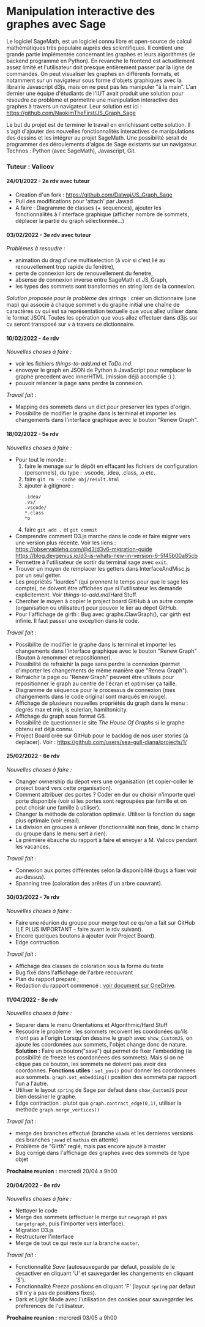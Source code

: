 # Manipulation interactive des graphes avec Sage
Le logiciel SageMath, est un logiciel connu libre et open-source de calcul mathématiques très populaire auprès des scientifiques. Il contient une grande partie implémentée concernant les graphes et leurs algorithmes (le backend programmé en Python). En revanche le frontend est actuellement assez limité et l'utilisateur doit presque entièrement passer par la ligne de commandes. On peut visualiser les graphes en différents formats, et notamment sur un navigateur sous forme d'objets graphiques avec la librairie Javascript d3js, mais on ne peut pas les manipuler "à la main". L'an dernier une équipe d'étudiants de l'IUT avait produit une solution pour résoudre ce problème et permettre une manipulation interactive des graphes à travers un navigateur. Leur solution est ici : https://github.com/NaokimTheFirst/JS_Graph_Sage 

Le but du projet est de terminer le travail en enrichissant cette solution. Il s'agit d'ajouter des nouvelles fonctionnalités interactives de manipulations des dessins et les intégrer au projet SageMath. Une possibilité serait de programmer des déroulements d'algos de Sage existants sur un navigateur. Technos : Python (avec SageMath), Javascript, Git.

### Tuteur : Valicov

#### 24/01/2022 - 2e rdv avec tuteur
- Creation d'un fork : https://github.com/Dalwaj/JS_Graph_Sage
- Pull des modifications pour 'attach' par Jawad
- A faire : Diagramme de classes (+ sequences), ajouter les fonctionnalités à l'interface graphique (afficher nombre de sommets, déplacer la partie du graph sélectionnée...)

#### 03/02/2022 - 3e rdv avec tuteur
*Problèmes à resoudre :* 
- animation du drag d'une multiselection (à voir si c'est lié au renouvellement trop rapide du fenêtre),
- perte de connexion lors de renouvellement du fenetre, 
- absense de connexion inverse entre SageMath et JS_Graph,
- les types des sommets sont transformés en string lors de la connexion.

*Solution proposée pour le problème des strings :* créer un dictionnaire (une map) qui associe à chaque sommet v du graphe initial une chaîne de caractères cv qui est sa représentation textuelle que vous allez utiliser dans le format JSON. Toutes les opération que vous allez effectuer dans d3js sur cv seront transposé sur v à travers ce dictionnaire.

#### 10/02/2022 - 4e rdv
*Nouvelles choses à faire :* 
- voir les fichiers _things-to-add.md_ et _ToDo.md_.
- enovoyer le graph en JSON de Python à JavaScript pour remplacer le graphe precedent avec innerHTML (mission déjà accomplie :) ).
- pouvoir relancer la page sans perdre la connexion.

*Travail fait :*
- Mapping des sommets dans un dict pour preserver les types d'origin.
- Possibilite de modifier le graphe dans ls terminal et importer les changements dans l'interface graphique avec le bouton "Renew Graph".

#### 18/02/2022 - 5e rdv
*Nouvelles choses à faire :*
- Pour tout le monde : 
    1. faire le menage sur le dépôt en effaçant les fichiers de configuration (personnels), du type : .vscode, .idea, .class, .o etc.
    2. faire `git rm --cache obj/result.html`
    3. ajouter à gitignore : 
        ```
        .idea/
        .vs/
        .vscode/
        *.class
        *o
        ```
    4. faire `git add .` et `git commit`
- Comprendre comment D3.js marche dans le code et faire migrer vers une version plus récente. Voir les liens : 
https://observablehq.com/@d3/d3v6-migration-guide
https://blog.devgenius.io/d3-js-whats-new-in-version-6-5f45b00a85cb
- Permettre à l'utilisateur de sortir du terminal sage avec `exit`.
- Trouver un moyen de remplacer les getters dans InterfaceAndMisc.js par un seul getter.
- Les propriétés "lourdes" (qui prennent le temps pour que le sage les compte), ne doivent être affichées que si l'utilisateur les demande explicitement. Voir _things-to-add.md_/Hard Stuff.
- Chercher le moyen à copier le project board GitHub à un autre compte (organisation ou utilisateur) pour pouvoir le lier au dépot GitHub.
- Pour l'affichage de girth : Bug avec graphs.ClawGraph(), car girth est infinie. Il faut passer une exception dans le code.

*Travail fait :*
- Possibilite de modifier le graphe dans ls terminal et importer les changements dans l'interface graphique avec le bouton "Renew Graph" (Bouton à renommer et repositionner).
- Possibilité de refraichir la page sans perdre la connexion (permet d'importer les changements de même manière que "Renew Graph").
- Refraichir la page ou "Renew Graph" peuvent être utilisés pour repositionner le graph au centre de l'écran et optimiser ça taille.
- Diagramme de séquence pour le processus de connexion (mes changements dans le code original sont marqués en rouge).
- Affichage de plusieurs nouvelles propriétés du graph dans le menu : degrés max et min, is eulerian, hamiltonicity.
- Affichage du graph sous format G6.
- Possibilité de questionner le site _The House Of Graphs_ si le graphe obtenu est déjà connu.
- Project Board crée sur GitHub pour le backlog de nos user stories (à deplacer). Voir : https://github.com/users/sea-gull-diana/projects/1/

#### 25/02/2022 - 6e rdv
*Nouvelles choses à faire :*
- Changer ownership du dépot vers une organisation (et copier-coller le project board vers cette organisation).
- Comment attribuer des portes ? Coder en dur ou choisir n'importe quel porte disponible (voir si les portes sont regroupées par famille et on peut choisir une famille à utiliser).
- Changer la méthode de coloration optimale. Utiliser la fonction du sage plus optimale (voir email).
- La division en groupes à enlever (fonctionnalité non finie, donc le champ du groupe dans le menu sert à rien).
- La prémière ébauche du rapport à faire et envoyer à M. Valicov pendant les vacances.

*Travail fait :*
- Connexion aux portes différentes selon la disponibilité (bugs à fixer voir au-dessus).
- Spanning tree (coloration des arêtes d'un arbre couvrant).

#### 30/03/2022 - 7e rdv
*Nouvelles choses à faire :*
- Faire une réunion du groupe pour merge tout ce qu'on a fait sur GitHub (LE PLUS IMPORTANT - faire avant le rdv suivant).
- Encore quelques boutons à ajouter (voir Project Board).
- Edge contruction

*Travail fait :*
- Affichage des classes de coloration sous la forme du texte
- Bug fixé dans l'affichage de l'arbre recouvrant
- Plan du rapport preparé ;
- Redaction du rapport commencé : [voir document sur OneDrive](https://1drv.ms/w/s!Ah20cN1s-zt3h78TY4GmdzCLvJmvOQ?e=JR4fun).

#### 11/04/2022 - 8e rdv
*Nouvelles choses à faire :*
- Separer dans le menu Orientations et Algorithmic/Hard Stuff
- Resoudre le probleme : les sommets recoivent les coordonées qu'ils n'ont pas a l'origin
Lorsqu'on dessine le graph avec `show_CustomJS`, on ajoute les coordonées aux sommets, l'objet change donc de nature.
**Solution :** 
Faire un bouton("save") qui permet de fixer l'embedding (la possibilité de freeze les coordonéees des sommets). Mais si on ne clique pas ce bouton, les sommets ne doivent pas avoir des coordonnes.
**Fonctions utiles :**
`set_pos()` pour donner les coordonnees aux sommets.
`graph.set_embedding()` position des sommets par rapport l'un a l'autre.
- Utiliser le layout `spring` de Sage par defaut dans `show_CustomJS` pour bien dessiner le graphe.
- Edge contraction : plutot que `graph.contract_edge(0,1)`, utiliser la methode `graph.merge_vertices()`

*Travail fait :*
- merge des branches effectué (branche `obada` et les dernieres versions des branches `jawad` et `mathis` en attente)
- Problème de "Girth" reglé, mais pas encore ajouté à master
- Bug corrigé dans l'affichage des graphes avec des sommets de type objet

**Prochaine reunion :** mercredi 20/04 a 9h00
#### 20/04/2022 - 8e rdv
*Nouvelles choses à faire :*
- Nettoyer le code
- Merge des sommets (effectuer le merge sur `newgraph` et pas `targetgraph`, puis l'importer vers interface). 
- Migration D3.js
- Restructurer l'interface
- Merge de tout ce qui reste sur la branche `master`.

*Travail fait :*
- Fonctionnalité *Save* (autosauvegarde par defaut, possible de le desactiver en cliquant 'U' et sauvegarder les changements en cliquant 'S').
- Fonctionnalité *Freeze positions* en cliquant 'F' (layout `spring` par defaut s'il n'y a pas de positions fixes).
- Dark et Light Mode avec l'utilisation des cookies pour sauvegarder les preferences de l'utilisateur.

**Prochaine reunion :** mercredi 03/05 a 9h00

